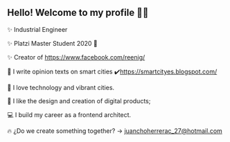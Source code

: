 Hello! Welcome to my profile 👋:rocket:
-

:sparkles: Industrial Engineer

:sparkles: Platzi Master Student 2020 :green_heart: 

:sparkles: Creator of https://www.facebook.com/reenig/

:pencil:   I write opinion texts on smart cities :heavy_check_mark:https://smartcityes.blogspot.com/

:city_sunrise: I love technology and vibrant cities.

:calling:  I like the design and creation of digital products;

:computer: I build my career as a frontend architect. 


 :fire:   ¿Do we create something together? -> juanchoherrerac_27@hotmail.com 

<!--
**jshc27/jshc27** is a ✨ _special_ ✨ repository because its `README.md` (this file) appears on your GitHub profile.
-->
